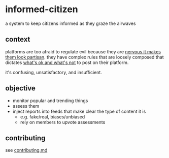 # informed-citizen

a system to keep citizens informed as they graze the airwaves

## context

platforms are too afraid to regulate evil because they are [nervous it makes them
look partisan](https://motherboard.vice.com/en_us/article/a3xgq5/why-wont-twitter-treat-white-supremacy-like-isis-because-it-would-mean-banning-some-republican-politicians-too). they have complex rules that are loosely composed that dictates [what's ok and what's not](https://gizmodo.com/here-s-everything-that-s-banned-on-facebook-all-on-one-1825495383)
to post on their platform.

it's confusing, unsatisfactory, and insufficient.

## objective

- monitor popular and trending things
- assess them
- inject reports into feeds that make clear the type of content it is
  - e.g. fake/real, biases/unbiased
  - rely on members to upvote assessments

## contributing

see [contributing.md](./.github/contributing.md)

